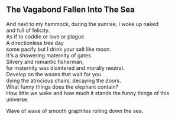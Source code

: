 The Vagabond Fallen Into The Sea
--------------------------------
And next to my hammock, during the sunrise, I woke up naked  
and full of felicity.  
As if to coddle or love or plague.  
A directionless tree day  
some pacify but I drink your salt like moon.  
It's a showering maternity of gates.  
Silvery and romantic fisherman,  
for maternity was disintered and morally neutral.  
Develop on the waxes that wait for you  
dying the atrocious chairs, decaying the doors.  
What funny things does the elephant contain?  
How little we wake and how much it stands the funny things of this universe.  
  
Wave of wave of smooth graphites rolling down the sea.  
